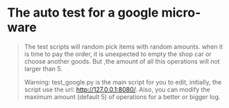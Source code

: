 # The auto test for a google micro-ware

> The test scripts will random pick items with random amounts.
> when it is time to pay the order, it is unexpected to empty the shop car or choose another goods.
> But ,the amount of all this operations will not larger than 5.
>
> Warning: test_google.py is the main script for you to edit, initially, the script use the url: http://127.0.0.1:8080/. Also, you can modify the maximum amount (default 5) of operations for a better or bigger log.